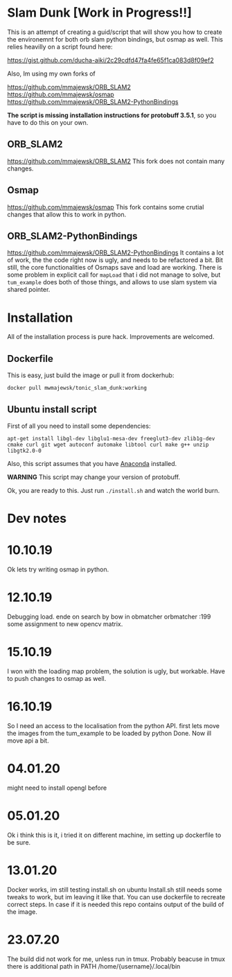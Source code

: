 # Slam Dunk [Work in Progress!!]

This is an attempt of creating a guid/script that will show you how to create the environemnt for both orb slam python bindings, but osmap as well.
This relies heavilly on a script found here:

https://gist.github.com/ducha-aiki/2c29cdfd47fa4fe65f1ca083d8f09ef2

Also, Im using my own forks of 

https://github.com/mmajewsk/ORB_SLAM2
https://github.com/mmajewsk/osmap
https://github.com/mmajewsk/ORB_SLAM2-PythonBindings

**The script is missing installation instructions for protobuff 3.5.1**, so you have to do this on your own.

## ORB_SLAM2

https://github.com/mmajewsk/ORB_SLAM2
This fork does not contain many changes.

## Osmap

https://github.com/mmajewsk/osmap
This fork contains some crutial changes that allow this to work in python.

## ORB_SLAM2-PythonBindings

https://github.com/mmajewsk/ORB_SLAM2-PythonBindings
It contains a lot of work, the the code right now is ugly, and needs to be refactored a bit.
Bit still, the core functionalities of Osmaps save and load are working.
There is some problem in explicit call for `mapLoad` that i did not manage to solve, but `tum_example` does both of those things, and allows to use slam system via shared pointer.


# Installation

All of the installation process is pure hack.
Improvements are welcomed.

## Dockerfile

This is easy, just build the image or pull it from dockerhub:
```
docker pull mwmajewsk/tonic_slam_dunk:working
```

## Ubuntu install script

First of all you need to install some dependencies:

```
apt-get install libgl-dev libglu1-mesa-dev freeglut3-dev zlib1g-dev cmake curl git wget autoconf automake libtool curl make g++ unzip libgtk2.0-0
```

Also, this script assumes that you have 
[Anaconda](https://www.anaconda.com/distribution/) installed.

**WARNING** This script may change your version of protobuff.

Ok, you are ready to this.
Just run `./install.sh` and watch the world burn.



# Dev notes

# 10.10.19

Ok lets try writing osmap in python.

# 12.10.19

Debugging load.
ende on search by bow in obmatcher
orbmatcher :199
some assignment to new opencv matrix.

# 15.10.19
I won with the loading map problem, the solution is ugly, but workable.
Have to push changes to osmap as well.

# 16.10.19 
So I need an access to the localisation from the python API.
first lets move the images from the tum_example to be loaded by python
Done. Now ill move api a bit.

# 04.01.20
might need to install opengl before

# 05.01.20
Ok i think this is it, i tried it on different machine, im setting up dockerfile to be sure.

# 13.01.20 

Docker works, im still testing install.sh on ubuntu
Install.sh still needs some tweaks to work, but im leaving it like that. You can use dockerfile to recreate correct steps.
In case if it is needed this repo contains output of the build of the image.

# 23.07.20

The build did not work for me, unless run in tmux.
Probably beacuse in tmux there is additional path in PATH /home/{username}/.local/bin
